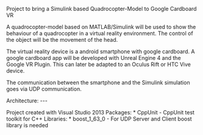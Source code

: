 Project to bring a Simulink based Quadrocopter-Model to Google Cardboard VR

A quadrocopter-model based on MATLAB/Simulink will be used to show the behaviour of a quadrocopter in a virtual reality environment. The control of the object will be the movement of the head.

The virtual reality device is a android smartphone with google cardboard. A google cardboard app will be developed with Unreal Engine 4 and the Google VR Plugin. This can later be adapted to an Oculus Rift or HTC Vive device.

The communication between the smartphone and the Simulink simulation goes via UDP communication.

Architecture: ---


Project created with Visual Studio 2013
Packages:	* CppUnit - CppUnit test toolkit for C++
Libraries:	* boost_1_63_0 - For UDP Server and Client boost library is needed

